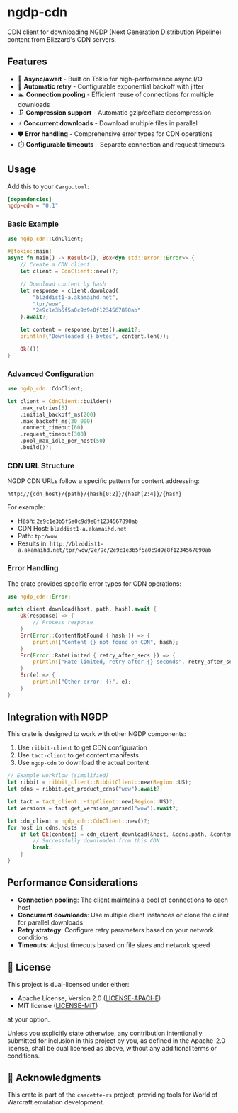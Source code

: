 # ngdp-cdn

CDN client for downloading NGDP (Next Generation Distribution Pipeline) content from
Blizzard's CDN servers.

## Features

- 🚀 **Async/await** - Built on Tokio for high-performance async I/O
- 🔄 **Automatic retry** - Configurable exponential backoff with jitter
- 🏊 **Connection pooling** - Efficient reuse of connections for multiple downloads
- 🗜️ **Compression support** - Automatic gzip/deflate decompression
- ⚡ **Concurrent downloads** - Download multiple files in parallel
- 🛡️ **Error handling** - Comprehensive error types for CDN operations
- ⏱️ **Configurable timeouts** - Separate connection and request timeouts

## Usage

Add this to your `Cargo.toml`:

```toml
[dependencies]
ngdp-cdn = "0.1"
```

### Basic Example

```rust
use ngdp_cdn::CdnClient;

#[tokio::main]
async fn main() -> Result<(), Box<dyn std::error::Error>> {
    // Create a CDN client
    let client = CdnClient::new()?;

    // Download content by hash
    let response = client.download(
        "blzddist1-a.akamaihd.net",
        "tpr/wow",
        "2e9c1e3b5f5a0c9d9e8f1234567890ab",
    ).await?;

    let content = response.bytes().await?;
    println!("Downloaded {} bytes", content.len());

    Ok(())
}
```

### Advanced Configuration

```rust
use ngdp_cdn::CdnClient;

let client = CdnClient::builder()
    .max_retries(5)
    .initial_backoff_ms(200)
    .max_backoff_ms(30_000)
    .connect_timeout(60)
    .request_timeout(300)
    .pool_max_idle_per_host(50)
    .build()?;
```

### CDN URL Structure

NGDP CDN URLs follow a specific pattern for content addressing:

```text
http://{cdn_host}/{path}/{hash[0:2]}/{hash[2:4]}/{hash}
```

For example:

- Hash: `2e9c1e3b5f5a0c9d9e8f1234567890ab`
- CDN Host: `blzddist1-a.akamaihd.net`
- Path: `tpr/wow`
- Results in: `http://blzddist1-a.akamaihd.net/tpr/wow/2e/9c/2e9c1e3b5f5a0c9d9e8f1234567890ab`

### Error Handling

The crate provides specific error types for CDN operations:

```rust
use ngdp_cdn::Error;

match client.download(host, path, hash).await {
    Ok(response) => {
        // Process response
    }
    Err(Error::ContentNotFound { hash }) => {
        println!("Content {} not found on CDN", hash);
    }
    Err(Error::RateLimited { retry_after_secs }) => {
        println!("Rate limited, retry after {} seconds", retry_after_secs);
    }
    Err(e) => {
        println!("Other error: {}", e);
    }
}
```

## Integration with NGDP

This crate is designed to work with other NGDP components:

1. Use `ribbit-client` to get CDN configuration
2. Use `tact-client` to get content manifests
3. Use `ngdp-cdn` to download the actual content

```rust
// Example workflow (simplified)
let ribbit = ribbit_client::RibbitClient::new(Region::US);
let cdns = ribbit.get_product_cdns("wow").await?;

let tact = tact_client::HttpClient::new(Region::US)?;
let versions = tact.get_versions_parsed("wow").await?;

let cdn_client = ngdp_cdn::CdnClient::new()?;
for host in cdns.hosts {
    if let Ok(content) = cdn_client.download(&host, &cdns.path, &content_hash).await {
        // Successfully downloaded from this CDN
        break;
    }
}
```

## Performance Considerations

- **Connection pooling**: The client maintains a pool of connections to each host
- **Concurrent downloads**: Use multiple client instances or clone the client for
  parallel downloads
- **Retry strategy**: Configure retry parameters based on your network conditions
- **Timeouts**: Adjust timeouts based on file sizes and network speed

## 📄 License

This project is dual-licensed under either:

- Apache License, Version 2.0 ([LICENSE-APACHE](LICENSE-APACHE))
- MIT license ([LICENSE-MIT](LICENSE-MIT))

at your option.

Unless you explicitly state otherwise, any contribution intentionally submitted
for inclusion in this project by you, as defined in the Apache-2.0 license, shall
be dual licensed as above, without any additional terms or conditions.

## 🫶 Acknowledgments

This crate is part of the `cascette-rs` project, providing tools for World of Warcraft
emulation development.

